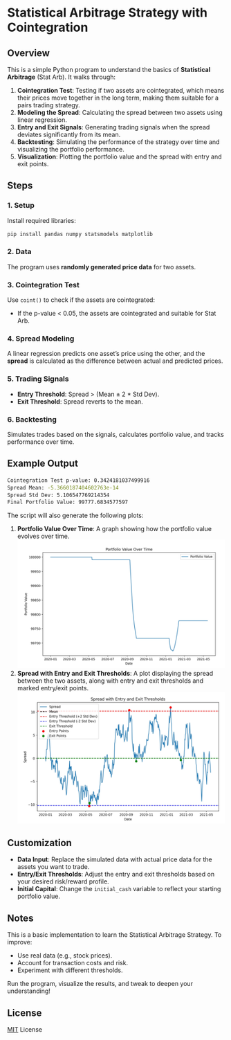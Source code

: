 # Statistical Arbitrage Strategy with Cointegration

## Overview

This is a simple Python program to understand the basics of **Statistical Arbitrage** (Stat Arb). It walks through:

1.  **Cointegration Test**: Testing if two assets are cointegrated, which means their prices move together in the long term, making them suitable for a pairs trading strategy.
2.  **Modeling the Spread**: Calculating the spread between two assets using linear regression.
3.  **Entry and Exit Signals**: Generating trading signals when the spread deviates significantly from its mean.
4.  **Backtesting**: Simulating the performance of the strategy over time and visualizing the portfolio performance.
5.  **Visualization**: Plotting the portfolio value and the spread with entry and exit points.

## Steps

### 1. **Setup**

Install required libraries:
```bash
pip install pandas numpy statsmodels matplotlib
```

### 2. **Data**

The program uses **randomly generated price data** for two assets.

### 3. **Cointegration Test**

Use `coint()` to check if the assets are cointegrated:

-   If the p-value < 0.05, the assets are cointegrated and suitable for Stat Arb.

### 4. **Spread Modeling**

A linear regression predicts one asset’s price using the other, and the **spread** is calculated as the difference between actual and predicted prices.

### 5. **Trading Signals**

-   **Entry Threshold**: Spread > (Mean ± 2 * Std Dev).
-   **Exit Threshold**: Spread reverts to the mean.

### 6. **Backtesting**

Simulates trades based on the signals, calculates portfolio value, and tracks performance over time.
## Example Output

```bash
Cointegration Test p-value: 0.3424181037499916
Spread Mean: -5.3660187404602763e-14
Spread Std Dev: 5.106547769214354
Final Portfolio Value: 99777.6834577597
```
The script will also generate the following plots:

1.  **Portfolio Value Over Time**: A graph showing how the portfolio value evolves over time.
![Portfolio Value Over Time](images/PortfolioValueOverTime.jpg)
2.  **Spread with Entry and Exit Thresholds**: A plot displaying the spread between the two assets, along with entry and exit thresholds and marked entry/exit points.
![Spread with Entry and Exit Thresholds](images/SpreadWithEntryAndExitThresholds.jpg)

## Customization

-   **Data Input**: Replace the simulated data with actual price data for the assets you want to trade.
-   **Entry/Exit Thresholds**: Adjust the entry and exit thresholds based on your desired risk/reward profile.
-   **Initial Capital**: Change the `initial_cash` variable to reflect your starting portfolio value.

## Notes

This is a basic implementation to learn the Statistical Arbitrage Strategy. To improve:

-   Use real data (e.g., stock prices).
-   Account for transaction costs and risk.
-   Experiment with different thresholds.

Run the program, visualize the results, and tweak to deepen your understanding!

## License

[MIT](LICENSE) License